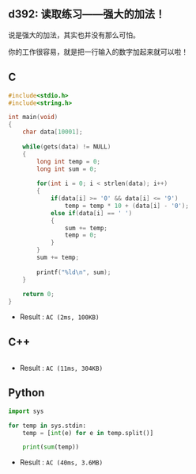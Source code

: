## d392: 读取练习——强大的加法！
说是强大的加法，其实也并没有那么可怕。

你的工作很容易，就是把一行输入的数字加起来就可以啦！

## C
```C
#include<stdio.h>
#include<string.h>

int main(void)
{
	char data[10001];
	
	while(gets(data) != NULL)
	{
		long int temp = 0;
		long int sum = 0;
		
		for(int i = 0; i < strlen(data); i++)
		{
			if(data[i] >= '0' && data[i] <= '9')
				temp = temp * 10 + (data[i] - '0');
			else if(data[i] == ' ')
			{
				sum += temp;
				temp = 0;
			}
		}
		sum += temp;
		
		printf("%ld\n", sum);
	}
	
	return 0;
}
```
 * Result : `AC (2ms, 100KB)`

## C++
```C++

```
 * Result : `AC (11ms, 304KB)`

## Python
```python
import sys

for temp in sys.stdin:
    temp = [int(e) for e in temp.split()]

    print(sum(temp))
```
 * Result : `AC (40ms, 3.6MB)`
